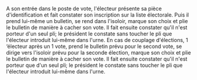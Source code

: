 A son entrée dans le poste de vote, l'électeur présente sa pièce d'identification et fait constater son inscription sur la liste électorale. Puis il prend lui-même un bulletin, se rend dans l'isoloir, marque son choix et plie le bulletin de manière à cacher son vote. Il fait ensuite constater qu'il n'est porteur d'un seul pli; le président le constate sans toucher le pli que l'électeur introduit lui-même dans l'urne.
En cas de couplage d'élections, 1 ‘électeur après un 1 vote, prend le bulletin prévu pour le second vote, se dirige vers l'isoloir prévu pour la seconde élection, marque son choix et plie le bulletin de manière à cacher son vote. Il fait ensuite constater qu'il n'est porteur que d'un seul pli; le président le constate sans toucher le pli que l'électeur introduit lui-même dans l'urne.